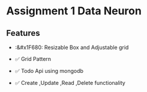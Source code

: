 # Assignment 1 Data Neuron

## Features

* :&#x1F680: Resizable Box and Adjustable grid

* :white_check_mark: Grid Pattern

* :white_check_mark: Todo Api using mongodb

* :white_check_mark: Create ,Update ,Read ,Delete functionality
